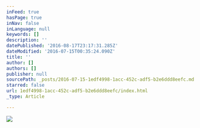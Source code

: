 ```yaml
---
inFeed: true
hasPage: true
inNav: false
inLanguage: null
keywords: []
description: ''
datePublished: '2016-08-17T23:17:31.285Z'
dateModified: '2016-07-15T00:35:24.090Z'
title: ''
author: []
authors: []
publisher: null
sourcePath: _posts/2016-07-15-1edf4998-1acc-452c-adf5-b2e6ddd8eefc.md
starred: false
url: 1edf4998-1acc-452c-adf5-b2e6ddd8eefc/index.html
_type: Article

---
```

![](https://the-grid-user-content.s3-us-west-2.amazonaws.com/0bdbf840-0869-486f-8269-927c27efb958.jpg)